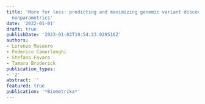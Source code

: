 ```yaml
---
title: 'More for less: predicting and maximizing genomic variant discovery via Bayesian
  nonparametrics'
date: '2022-01-01'
draft: true
publishDate: '2023-01-02T19:54:23.029516Z'
authors:
- Lorenzo Masoero
- Federico Camerlenghi
- Stefano Favaro
- Tamara Broderick
publication_types:
- '2'
abstract: ''
featured: true
publication: '*Biometrika*'
---
```


